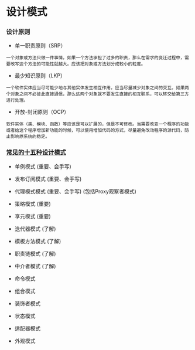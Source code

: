 # 设计模式


### 设计原则
- 单一职责原则（SRP）

`一个对象或方法只做一件事情。如果一个方法承担了过多的职责，那么在需求的变迁过程中，需要改写这个方法的可能性就越大。应该把对象或方法划分成较小的粒度。`

- 最少知识原则（LKP）

`一个软件实体应当尽可能少地与其他实体发生相互作用，应当尽量减少对象之间的交互。如果两个对象之间不必彼此直接通信，那么这两个对象就不要发生直接的相互联系，可以转交给第三方进行处理。`

- 开放-封闭原则（OCP）

`软件实体（类、模块、函数）等应该是可以扩展的，但是不可修改。当需要改变一个程序的功能或者给这个程序增加新功能的时候，可以使用增加代码的方式，尽量避免改动程序的源代码，防止影响原系统的稳定。`




### [常见的十五种设计模式](https://www.cnblogs.com/imwtr/p/9451129.html)
- 单例模式 (重要、会手写)
- 发布订阅模式 (重要、会手写)
- 代理模式模式 (重要、会手写) (包括Proxy观察者模式)
- 策略模式 (重要)
- 享元模式 (重要)
- 迭代器模式 (了解)
- 模板方法模式 (了解)
- 职责链模式 (了解)
- 中介者模式 (了解)

- 命令模式
- 组合模式
- 装饰者模式
- 状态模式
- 适配器模式
- 外观模式